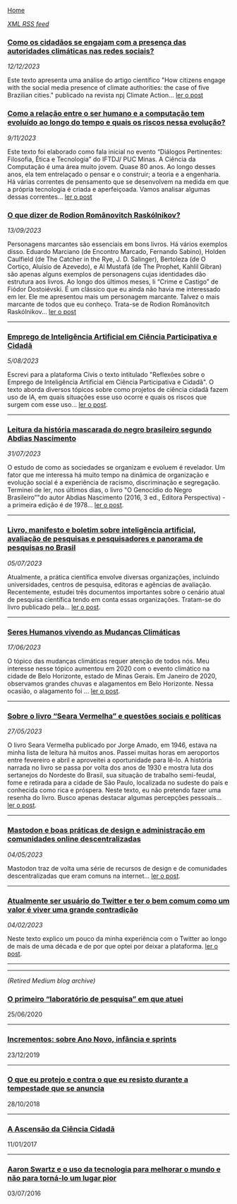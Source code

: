 [Home](https://lesandrop.github.io)

_[XML RSS feed](https://lesandrop.github.io/site/feed.xml)_

### [Como os cidadãos se engajam com a presença das autoridades climáticas nas redes sociais?](https://lesandrop.github.io/site/opinion/citizen-authority-communication.html)

_12/12/2023_

Este texto apresenta uma análise do artigo científico "How citizens engage with the social media presence of climate authorities: the case of five Brazilian cities." publicado na revista npj Climate Action... [ler o post](https://lesandrop.github.io/site/opinion/citizen-authority-communication.html)

### [Como a relação entre o ser humano e a computação tem evoluído ao longo do tempo e quais os riscos nessa evolução?](https://lesandrop.github.io/site/opinion/humano-computacao-e-interacao.html)

_9/11/2023_

Este texto foi elaborado como fala inicial no evento “Diálogos Pertinentes: Filosofia, Ética e Tecnologia” do IFTDJ/ PUC Minas. A Ciência da Computação é uma área muito jovem. Quase 80 anos. Ao longo desses anos, ela tem entrelaçado o pensar e o construir; a teoria e a engenharia. Há várias correntes de pensamento que se desenvolvem na medida em que a própria tecnologia é criada e aperfeiçoada. Vamos analisar algumas dessas correntes... [ler o post](https://lesandrop.github.io/site/opinion/humano-computacao-e-interacao.html)

### [O que dizer de Rodion Românovitch Raskólnikov?](https://lesandrop.github.io/site/opinion/DizerDeRodionRomanovitchRaskolnikov.html)

_13/09/2023_

Personagens marcantes são essenciais em bons livros. Há vários exemplos disso. Eduardo Marciano (de Encontro Marcado, Fernando Sabino), Holden Caulfield (de The Catcher in the Rye, J. D. Salinger), Bertoleza (de O Cortiço, Aluísio de Azevedo), e Al Mustafá (de The Prophet, Kahlil Gibran) são apenas alguns exemplos de personagens cujas identidades dão estrutura aos livros. Ao longo dos últimos meses, li “Crime e Castigo” de Fiódor Dostoiévski. É um clássico que eu ainda não havia me interessado em ler. Ele me apresentou mais um personagem marcante. Talvez o mais marcante de todos que eu conheço. Trata-se de Rodion Românovitch Raskólnikov... [ler o post](https://lesandrop.github.io/site/opinion/DizerDeRodionRomanovitchRaskolnikov.html)

---

### [Emprego de Inteligência Artificial em Ciência Participativa e Cidadã](https://lesandrop.github.io/site/opinion/ia-cienciacidada.html)


_5/08/2023_

Escrevi para a plataforma Civis o texto intitulado "Reflexões sobre o Emprego de Inteligência Artificial em Ciência Participativa e Cidadã". O texto aborda diversos tópicos sobre como projetos de ciência cidadã fazem uso de IA, em quais situações esse uso ocorre e quais os riscos que surgem com esse uso... [ler o post](https://lesandrop.github.io/site/opinion/ia-cienciacidada.html).

---
  
### [Leitura da história mascarada do negro brasileiro segundo Abdias Nascimento](https://lesandrop.github.io/site/opinion/historiaMascaradaDoNegroBrasileiro.html)

_31/07/2023_

O estudo de como as sociedades se organizam e evoluem é revelador. Um fator que me interessa há muito tempo na dinâmica de organização e evolução social é a experiência de racismo, discriminação e segregação. Terminei de ler, nos últimos dias, o livro "O Genocídio do Negro Brasileiro”"do autor Abdias Nascimento (2016, 3 ed., Editora Perspectiva) - a primeira edição é de 1978... [ler o post](https://lesandrop.github.io/site/opinion/historiaMascaradaDoNegroBrasileiro.html).

---
  
### [Livro, manifesto e boletim sobre inteligência artificial, avaliação de pesquisas e pesquisadores e panorama de pesquisas no Brasil](https://lesandrop.github.io/site/opinion/ia-cienciapesquisasnoBrasil.html)

_05/07/2023_

Atualmente, a prática científica envolve diversas organizações, incluindo universidades, centros de pesquisa, editoras e agências de avaliação. Recentemente, estudei três documentos importantes sobre o cenário atual de pesquisa científica tendo em conta essas organizações. Tratam-se do livro publicado pela... [ler o post](https://lesandrop.github.io/site/opinion/ia-cienciapesquisasnoBrasil.html).

---
  
### [Seres Humanos vivendo as Mudanças Climáticas](https://lesandrop.github.io/site/opinion/serhumanoeclima.html)

_17/06/2023_

O tópico das mudanças climáticas requer atenção de todos nós. Meu interesse nesse tópico aumentou em 2020 com o evento climático na cidade de Belo Horizonte, estado de Minas Gerais. Em Janeiro de 2020, observamos grandes chuvas e alagamentos em Belo Horizonte. Nessa ocasião, o alagamento foi ... [ler o post](https://lesandrop.github.io/site/opinion/serhumanoeclima.html).

---
  
### [Sobre o livro “Seara Vermelha” e questões sociais e políticas](https://lesandrop.github.io/site/opinion/searavermelhapolitica.html)

_27/05/2023_

O livro Seara Vermelha publicado por Jorge Amado, em 1946, estava na minha lista de leitura há muitos anos. Passei muitas horas em aeroportos entre fevereiro e abril e aproveitei a oportunidade para lê-lo. A história narrada no livro se passa por volta dos anos de 1930 e mostra luta dos sertanejos do Nordeste do Brasil, sua situação de trabalho semi-feudal, fome e retirada para a cidade de São Paulo, localizada no sudeste do país e conhecida como rica e próspera. Neste texto, eu não pretendo fazer uma resenha do livro. Busco apenas destacar algumas percepções pessoais... [ler o post](https://lesandrop.github.io/site/opinion/searavermelhapolitica.html).

---
  
### [Mastodon e boas práticas de design e administração em comunidades online descentralizadas](https://lesandrop.github.io/site/opinion/usandomastodon.html)

_04/05/2023_

Mastodon traz de volta uma série de recursos de design e de comunidades descentralizadas que eram comuns na internet... [ler o post](https://lesandrop.github.io/site/opinion/usandomastodon.html).

---
  
### [Atualmente ser usuário do Twitter e ter o bem comum como um valor é viver uma grande contradição](https://lesandrop.github.io/site/opinion/twittereacontradicao.html)

_04/02/2023_

Neste texto explico um pouco da minha experiência com o Twitter ao longo de mais de uma década e de por que optei por deixar a plataforma. [ler o post](https://lesandrop.github.io/site/opinion/twittereacontradicao.html).

---
---
  
_(Retired Medium blog archive)_

### [O primeiro “laboratório de pesquisa” em que atuei](http://lesandrop.github.io/site/opinion/blog/2020-06-25_O-primeiro-laboratorio-de-pesquisa-em-que-atuei.html)
25/06/2020

---
  
### [Incrementos: sobre Ano Novo, infância e sprints](http://lesandrop.github.io/site/opinion/blog/2019-12-23_Incrementos--sobre-Ano-Novo--infancia-e-sprints.html)
23/12/2019

---
  
### [O que eu protejo e contra o que eu resisto durante a tempestade que se anuncia](http://lesandrop.github.io/site/opinion/blog/2018-10-28_O-que-eu-protejo-e-contra-o-que-eu-resisto.html)
28/10/2018

---
  
### [A Ascensão da Ciência Cidadã](https://lesandrop.github.io/site/opinion/blog/2017-01-11_A-Ascensao-da-Ciencia-Cidada.html)
11/01/2017

---
  
### [Aaron Swartz e o uso da tecnologia para melhorar o mundo e não para torná-lo um lugar pior](https://lesandrop.github.io/site/opinion/blog/2016-07-03_Aaron-Swartz-e-o-uso-da-tecnologia-para-melhorar-o-mundo-e-n-o-para-torn--lo-um-lugar-pior.html)
03/07/2016
